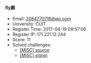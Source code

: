 #### fly鹏  

* Email: 2084770716@qq.com  
* University: CUIT  
* Register Time: 2017-04-19 09:57:06  
* Register IP: 171.221.12.244  
* Score: 11  
* Solved challenges: 
  * [[MISC] source](https://github.com/SniperOJ/Challenges/blob/master/web/source.json)  
  * [[MISC] signin](https://github.com/SniperOJ/Challenges/blob/master/web/signin.json)  
